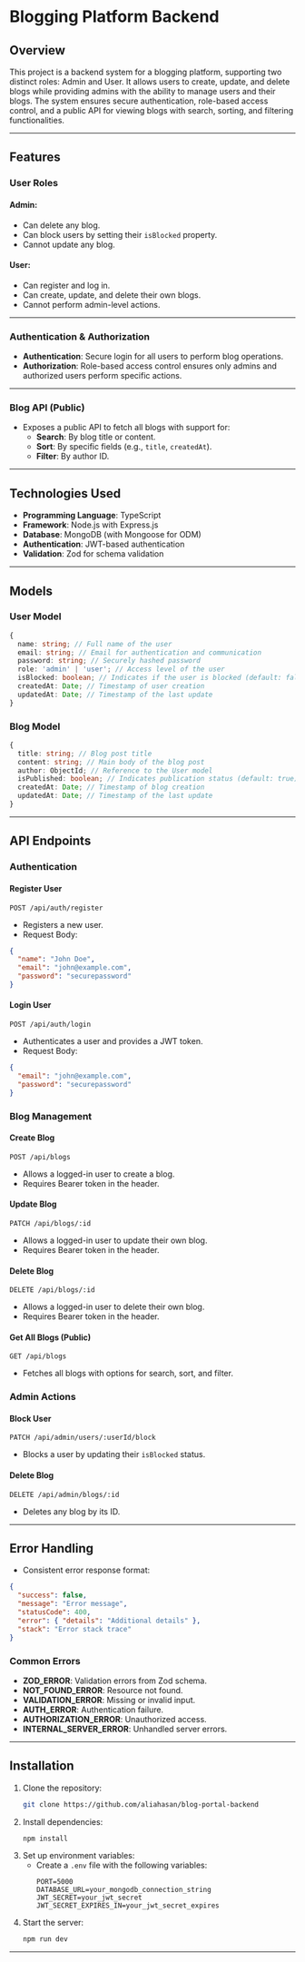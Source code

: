 # Blogging Platform Backend

## Overview

This project is a backend system for a blogging platform, supporting two distinct roles: Admin and User. It allows users to create, update, and delete blogs while providing admins with the ability to manage users and their blogs. The system ensures secure authentication, role-based access control, and a public API for viewing blogs with search, sorting, and filtering functionalities.

---

## Features

### User Roles

#### Admin:

- Can delete any blog.
- Can block users by setting their `isBlocked` property.
- Cannot update any blog.

#### User:

- Can register and log in.
- Can create, update, and delete their own blogs.
- Cannot perform admin-level actions.

---

### Authentication & Authorization

- **Authentication**: Secure login for all users to perform blog operations.
- **Authorization**: Role-based access control ensures only admins and authorized users perform specific actions.

---

### Blog API (Public)

- Exposes a public API to fetch all blogs with support for:
  - **Search**: By blog title or content.
  - **Sort**: By specific fields (e.g., `title`, `createdAt`).
  - **Filter**: By author ID.

---

## Technologies Used

- **Programming Language**: TypeScript
- **Framework**: Node.js with Express.js
- **Database**: MongoDB (with Mongoose for ODM)
- **Authentication**: JWT-based authentication
- **Validation**: Zod for schema validation

---

## Models

### User Model

```typescript
{
  name: string; // Full name of the user
  email: string; // Email for authentication and communication
  password: string; // Securely hashed password
  role: 'admin' | 'user'; // Access level of the user
  isBlocked: boolean; // Indicates if the user is blocked (default: false)
  createdAt: Date; // Timestamp of user creation
  updatedAt: Date; // Timestamp of the last update
}
```

### Blog Model

```typescript
{
  title: string; // Blog post title
  content: string; // Main body of the blog post
  author: ObjectId; // Reference to the User model
  isPublished: boolean; // Indicates publication status (default: true)
  createdAt: Date; // Timestamp of blog creation
  updatedAt: Date; // Timestamp of the last update
}
```

---

## API Endpoints

### Authentication

#### Register User

`POST /api/auth/register`

- Registers a new user.
- Request Body:

```json
{
  "name": "John Doe",
  "email": "john@example.com",
  "password": "securepassword"
}
```

#### Login User

`POST /api/auth/login`

- Authenticates a user and provides a JWT token.
- Request Body:

```json
{
  "email": "john@example.com",
  "password": "securepassword"
}
```

### Blog Management

#### Create Blog

`POST /api/blogs`

- Allows a logged-in user to create a blog.
- Requires Bearer token in the header.

#### Update Blog

`PATCH /api/blogs/:id`

- Allows a logged-in user to update their own blog.
- Requires Bearer token in the header.

#### Delete Blog

`DELETE /api/blogs/:id`

- Allows a logged-in user to delete their own blog.
- Requires Bearer token in the header.

#### Get All Blogs (Public)

`GET /api/blogs`

- Fetches all blogs with options for search, sort, and filter.

### Admin Actions

#### Block User

`PATCH /api/admin/users/:userId/block`

- Blocks a user by updating their `isBlocked` status.

#### Delete Blog

`DELETE /api/admin/blogs/:id`

- Deletes any blog by its ID.

---

## Error Handling

- Consistent error response format:

```json
{
  "success": false,
  "message": "Error message",
  "statusCode": 400,
  "error": { "details": "Additional details" },
  "stack": "Error stack trace"
}
```

### Common Errors

- **ZOD_ERROR**: Validation errors from Zod schema.
- **NOT_FOUND_ERROR**: Resource not found.
- **VALIDATION_ERROR**: Missing or invalid input.
- **AUTH_ERROR**: Authentication failure.
- **AUTHORIZATION_ERROR**: Unauthorized access.
- **INTERNAL_SERVER_ERROR**: Unhandled server errors.

---

## Installation

1. Clone the repository:
   ```bash
   git clone https://github.com/aliahasan/blog-portal-backend
   ```
2. Install dependencies:
   ```bash
   npm install
   ```
3. Set up environment variables:
   - Create a `.env` file with the following variables:
     ```env
     PORT=5000
     DATABASE_URL=your_mongodb_connection_string
     JWT_SECRET=your_jwt_secret
     JWT_SECRET_EXPIRES_IN=your_jwt_secret_expires
     ```
4. Start the server:
   ```bash
   npm run dev
   ```

---
